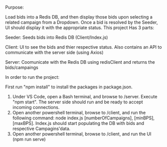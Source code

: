 Purpose:

Load bids into a Redis DB, and then display those bids upon selecting a related campaign from a Dropdown. Once a bid is resolved by the Seeder, UI should display it with the appropriate status.
This project Has 3 parts:

Seeder: Seeds bids into Redis DB (Client/Index.js)

Client: UI to see the bids and thier respective status. Also contains an API to communicate with the server side (using Axios)

Server: Coomunicate with the Redis DB using redisClient and returns the bids/campaings


In order to run the project:

First run "npm install" to install the packages in package.json.

1) Under VS Code, open a Bash terminal, and browse to /server. Execute "npm start". The server side should run and be ready to accept incoming connections.
2) Open another powershell terminal, browse to /client, and run the following command: node index.js [numberOfCampaigns], [minBPS], [maxBPS]. Index.js should start populating the DB with bids and respective Campagins'data.
3) Open another powershell terminal, browse to /client, and run the UI (npm run serve)

